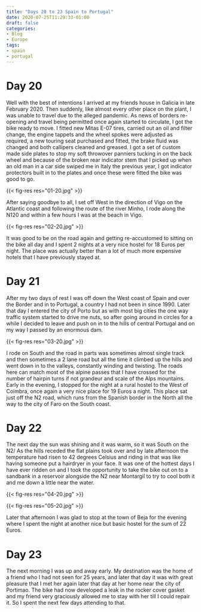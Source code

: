 ```yaml
---
title: "Days 20 to 23 Spain to Portugal"
date: 2020-07-25T11:29:33-01:00
draft: false
categories:
- Blog
- Europe
tags:
- spain
- portugal
---
```


# Day 20

Well with the best of intentions I arrived at my friends house in Galicia in late February 2020. Then suddenly, like almost every other place on the plant, I was unable to travel due to the alleged pandemic. As news of borders re-opening and travel being permitted once again started to circulate, I got the bike ready to move. I fitted new Mitas E-07 tires, carried out an oil and filter change, the engine tappets and the wheel spokes were adjusted as required, a new touring seat purchased and fitted, the brake fluid was changed and both callipers cleaned and greased. I got a set of custom made side plates to stop my soft throwover panniers tucking in on the back wheel and because of the broken rear indicator stem that I picked up when an old man in a car side swiped me in Italy the previous year, I got indicator protectors built in to the plates and once these were fitted the bike was good to go.

{{< fig-res res="01-20.jpg" >}}

After saying goodbye to all, I set off West in the direction of Vigo on the Atlantic coast and following the route of the river Minho, I rode along the N120 and within a few hours I was at the beach in Vigo.

{{< fig-res res="02-20.jpg" >}}

It was good to be on the road again and getting re-accustomed to sitting on the bike all day and I spent 2 nights at a very nice hostel for 18 Euros per night. The place was actually better than a lot of much more expensive hotels that I have previously stayed at.

# Day 21

After my two days of rest I was off down the West coast of Spain and over the Border and in to Portugal, a country I had not been in since 1990. Later that day I entered the city of Porto but as with most big cities the one way traffic system started to drive me nuts, so after going around in circles for a while I decided to leave and push on in to the hills of central Portugal and on my way I passed by an enormous dam.

{{< fig-res res="03-20.jpg" >}}

I rode on South and the road in parts was sometimes almost single track and then sometimes a 2 lane road but all the time it climbed up the hills and went down in to the valleys, constantly winding and twisting. The roads here can match most of the alpine passes that I have crossed for the number of hairpin turns if not grandeur and scale of the Alps mountains. Early in the evening, I stopped for the night at a rural hostel to the West of Coimbra, once again a very nice place for 19 Euros a night. This place sat just off the N2 road, which runs from the Spanish border in the North all the way to the city of Faro on the South coast. 

# Day 22

The next day the sun was shining and it was warm, so it was South on the N2/ As the hills receded the flat plains took over and by late afternoon the temperature had risen to 42 degrees Celsius and riding in that was like having someone put a hairdryer in your face. It was one of the hottest days I have ever ridden on and I took the opportunity to take the bike out on to a sandbank in a reservoir alongside the N2 near Montargil to try to cool both it and me down a little near the water.

{{< fig-res res="04-20.jpg" >}}

{{< fig-res res="05-20.jpg" >}}

Later that afternoon I was glad to stop at the town of Beja for the evening where I spent the night at another nice but basic hostel for the sum of 22 Euros.

# Day 23

The next morning I was up and away early. My destination was the home of a friend who I had not seen for 25 years, and later that day it was with great pleasure that I met her again later that day at her home near the city of Portimao. The bike had now developed a leak in the rocker cover gasket and my friend very graciously allowed me to stay with her till I could repair it. So I spent the next few days attending to that.